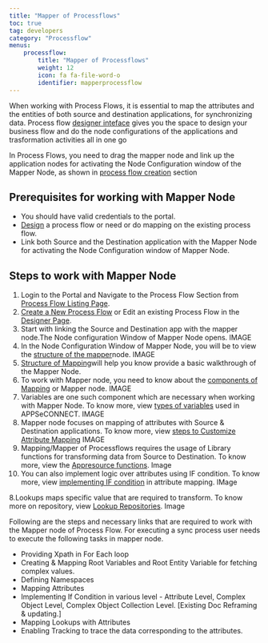 ```yaml
---
title: "Mapper of Processflows"
toc: true
tag: developers
category: "Processflow"
menus: 
    processflow:
        title: "Mapper of Processflows"
        weight: 12
        icon: fa fa-file-word-o
        identifier: mapperprocessflow
---
```

When working with Process Flows, it is essential to map the attributes and the entities of both source and destination applications, for synchronizing data.
Process flow [designer inteface](/processflow/designer-processflow/) gives you the space to design your business flow
and do the node configurations of the applications and trasformation activities all in one go
 
In Process Flows, you need to drag the mapper node and link up the application nodes for activating the Node Configuration window 
of the Mapper Node, as shown in [process flow creation](/processflow/creating-processflow/) section

## Prerequisites for working with Mapper Node
* You should have valid credentials to the portal.
* [Design](/processflow/designer-processflow/) a process flow or need or do mapping on the existing process flow.
* Link both Source and the Destination application with the Mapper Node 
  for activating the Node Configuration window of Mapper Node.

## Steps to work with Mapper Node

1.	Login to the Portal and Navigate to the Process Flow Section from [Process Flow Listing Page](/processflow/processflow-listing-page/).
2.	[Create a New Process Flow](/processflow/creating-processflow/) or Edit an existing Process Flow in the [Designer Page]().
3. Start with linking  the Source and Destination app with the mapper node.The Node configuration Window of Mapper Node opens.
IMAGE
4. In the Node Configuration Window of Mapper Node, you will be to view the 
   [structure of the mapper](/transformation/getting-started-with-mapping/#structure-of-mapping)node.
IMAGE
5.	[Structure of Mapping](/transformation/getting-started-with-mapping/#structure-of-mapping)will help you know provide a 
basic walkthrough of the Mapper Node. 
6. To work with Mapper node, you need to know about the [components of Mapping](/transformation/understanding-components-of-mapping/) or Mapper node. 
IMAGE  
4.	Variables are one such component which are necessary when working with 
Mapper Node. To know more, view [types of variables]() used in APPSeCONNECT.
IMAGE
5.	Mapper node focuses on mapping of attributes with Source & Destination
applications. To know more, view [steps to Customize Attribute Mapping]()
IMAGE
6.	Mapping/Mapper of Processflows requires the usage of Library functions for transforming data from Source to Destination. 
To know more, view the [Appresource functions](/transformation/using-library-methods/).
Image
7.	You can also implement logic over attributes using IF condition. 
To know more, view [implementing IF condition]() in attribute mapping.
IMage

8.Lookups maps specific value that are required to transform. 
To know more on repository, view [Lookup Repositories](/processflow/implementing-lookup-in-mapping/).
Image

Following are the steps and necessary links that are required to work with the Mapper node of Process Flow.
For executing a sync process user needs to execute the following tasks in mapper node.

* Providing Xpath in For Each loop 
* Creating & Mapping Root Variables and Root Entity Variable for fetching complex values.
* Defining Namespaces
* Mapping Attributes
* Implementing If Condition in various level - Attribute Level, Complex Object Level, Complex Object Collection Level. [Existing Doc Reframing & updating.]
* Mapping Lookups with Attributes
* Enabling Tracking to trace the data corresponding to the attributes.





 
